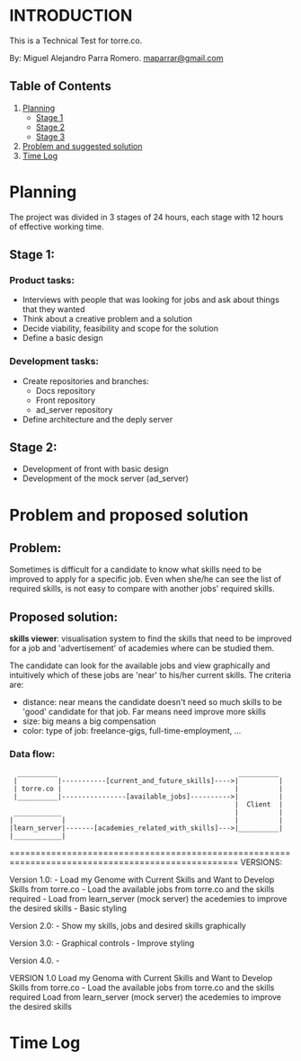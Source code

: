 # 

# INTRODUCTION

This is a Technical Test for torre.co.

By: Miguel Alejandro Parra Romero. maparrar@gmail.com


## Table of Contents
1. [Planning](#Planning)
	- [Stage 1](#Stage-1)
	- [Stage 2](#Stage-2)
	- [Stage 3](#Stage-3)
1. [Problem and suggested solution](#Problem-and-suggested-solution)
1. [Time Log](#Time-log)




# Planning
The project was divided in 3 stages of 24 hours, each stage with 12 hours of effective working time.

## Stage 1:
### Product tasks:
- Interviews with people that was looking for jobs and ask about things that they wanted
- Think about a creative problem and a solution
- Decide viability, feasibility and scope for the solution
- Define a basic design

### Development tasks:
- Create repositories and branches:
	- Docs repository
	- Front repository
	- ad_server repository
- Define architecture and the deply server

## Stage 2:
- Development of front with basic design
- Development of the mock server (ad_server)



# Problem and proposed solution

## Problem:
Sometimes is difficult for a candidate to know what skills need to be improved to apply for a specific job. Even when she/he can see the list of required skills, is not easy to compare with another jobs' required skills.

## Proposed solution:
**skills viewer**: visualisation system to find the skills that need to be improved for a job and 'advertisement' of academies where can be studied them.

The candidate can look for the available jobs and view graphically and intuitively which of these jobs are 'near' to his/her current skills. The criteria are:
- distance: near means the candidate doesn't need so much skills to be 'good' candidate for that job. Far means need improve more skills
- size: big means a big compensation
- color: type of job: freelance-gigs, full-time-employment, ...


### Data flow:
```
  __________	                                         __________
 |          |-----------[current_and_future_skills]---->|          |
 | torre.co |                                           |          |
 |__________|----------------[available_jobs]---------->|          |
                                                        |  Client  |
 ____________                                           |          |
|            |                                          |          |
|learn_server|-------[academies_related_with_skills]--->|__________|
|____________|

```







==================================================================================================
VERSIONS:

Version 1.0: 
	- Load my Genome with Current Skills and Want to Develop Skills from torre.co 
	- Load the available jobs from torre.co and the skills required 
	- Load from learn_server (mock server) the acedemies to improve the desired skills
	- Basic styling

Version 2.0: 
	- Show my skills, jobs and desired skills graphically

Version 3.0: 
	- Graphical controls
	- Improve styling

Version 4.0.
	- 



VERSION 1.0 
Load my Genoma with Current Skills and Want to Develop Skills from torre.co
	- 
Load the available jobs from torre.co and the skills required 
Load from learn_server (mock server) the acedemies to improve the desired skills



# Time Log